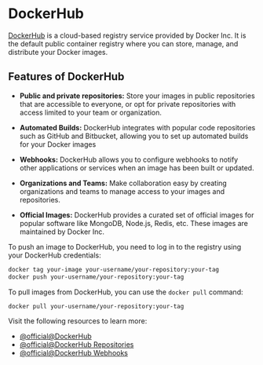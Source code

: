 # DockerHub

[DockerHub](https://hub.docker.com/) is a cloud-based registry service provided by Docker Inc. It is the default public container registry where you can store, manage, and distribute your Docker images.

## Features of DockerHub

- **Public and private repositories:** Store your images in public repositories that are accessible to everyone, or opt for private repositories with access limited to your team or organization.

- **Automated Builds:** DockerHub integrates with popular code repositories such as GitHub and Bitbucket, allowing you to set up automated builds for your Docker images

- **Webhooks:** DockerHub allows you to configure webhooks to notify other applications or services when an image has been built or updated.

- **Organizations and Teams:** Make collaboration easy by creating organizations and teams to manage access to your images and repositories.

- **Official Images:** DockerHub provides a curated set of official images for popular software like MongoDB, Node.js, Redis, etc. These images are maintained by Docker Inc.

To push an image to DockerHub, you need to log in to the registry using your DockerHub credentials:

```bash
docker tag your-image your-username/your-repository:your-tag
docker push your-username/your-repository:your-tag
```

To pull images from DockerHub, you can use the `docker pull` command:

```bash
docker pull your-username/your-repository:your-tag
```

Visit the following resources to learn more:

- [@official@DockerHub](https://hub.docker.com/)
- [@official@DockerHub Repositories](https://docs.docker.com/docker-hub/repos/)
- [@official@DockerHub Webhooks](https://docs.docker.com/docker-hub/webhooks/)
